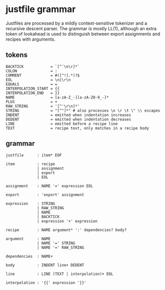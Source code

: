 justfile grammar
================

Justfiles are processed by a mildly context-sensitive tokenizer
and a recursive descent parser. The grammar is mostly LL(1),
although an extra token of lookahead is used to distinguish between
export assignments and recipes with arguments.

tokens
------

```
BACKTICK            = `[^`\n\r]*`
COLON               = :
COMMENT             = #([^!].*)?$
EOL                 = \n|\r\n
EQUALS              = =
INTERPOLATION_START = {{
INTERPOLATION_END   = }}
NAME                = [a-zA-Z_-][a-zA-Z0-9_-]*
PLUS                = +
RAW_STRING          = '[^'\r\n]*'
STRING              = "[^"]*" # also processes \n \r \t \" \\ escapes
INDENT              = emitted when indentation increases
DEDENT              = emitted when indentation decreases
LINE                = emitted before a recipe line
TEXT                = recipe text, only matches in a recipe body
```

grammar
-------

```
justfile      : item* EOF

item          : recipe
              | assignment
              | export
              | EOL

assignment    : NAME '=' expression EOL

export        : 'export' assignment

expression    : STRING
              | RAW_STRING
              | NAME
              | BACKTICK
              | expression '+' expression

recipe        : NAME argument* ':' dependencies? body?

argument      : NAME
              | NAME '=' STRING
              | NAME '=' RAW_STRING

dependencies  : NAME+

body          : INDENT line+ DEDENT

line          : LINE (TEXT | interpolation)+ EOL

interpolation : '{{' expression '}}'
```
